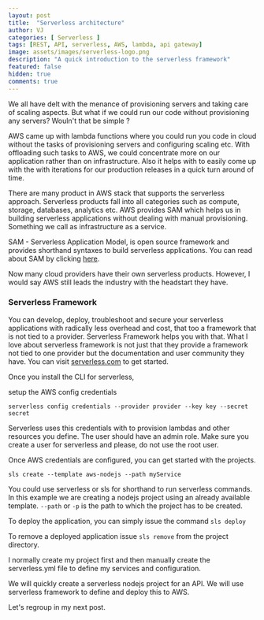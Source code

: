 ```yaml
---
layout: post
title:  "Serverless architecture"
author: VJ
categories: [ Serverless ]
tags: [REST, API, serverless, AWS, lambda, api gateway]
image: assets/images/serverless-logo.png
description: "A quick introduction to the serverless framework"
featured: false
hidden: true
comments: true
---
```


We all have delt with the menance of provisioning servers and taking care of scaling aspects. But what if we could run our code without provisioning any servers? Wouln't that be simple ?

AWS came up with lambda functions where you could run you code in cloud without the tasks of provisioning servers and configuring scaling etc. With offloading such tasks to AWS, we could concentrate more on our application rather than on infrastructure. Also it helps with to easily come up with the with iterations for our production releases in a quick turn around of time. 

There are many product in AWS stack that supports the serverless approach. Serverless products fall into all categories such as compute, storage, databases, analytics etc. AWS provides SAM which helps us in building serverless applications without dealing with manual provisioning. Something we call as infrastructure as a service. 

SAM - Serverless Application Model, is open source framework and provides shorthand syntaxes to build serverless applications. You can read about SAM by clicking [here](https://docs.aws.amazon.com/serverless-application-model/latest/developerguide/serverless-sam-reference.html#serverless-sam-cli).

Now many cloud providers have their own serverless products. However, I would say AWS still leads the industry with the headstart they have.

### Serverless Framework

You can develop, deploy, troubleshoot and secure your serverless applications with radically less overhead and cost, that too a framework that is not tied to a provider. Serverless Framework helps you with that. What I love about serverless framework is not just that they provide a framework not tied to one provider but the documentation and user community they have. You can visit [serverless.com](https://www.serverless.com/) to get started.


Once you install the CLI for serverless,

setup the AWS config credentials

```
serverless config credentials --provider provider --key key --secret secret
```
Serverless uses this credentials with to provision lambdas and other resources you define. The user should have an admin role. Make sure you create a user for serverless and please, do not use the root user.

Once AWS credentials are configured, you can get started with the projects.

```
sls create --template aws-nodejs --path myService
```

You could use serverless or sls for shorthand to run serverless commands. In this example we are creating a nodejs project using an already available template. ```--path``` or ```-p``` is the path to which the project has to be created.

To deploy the application, you can simply issue the command ``` sls deploy ```

To remove a deployed application issue ``` sls remove ``` from the project directory.


I normally create my project first and then manually create the serverless.yml file to define my services and configuration.

We will quickly create a serverless nodejs project for an API. We will use serverless framework to define and deploy this to AWS.

Let's regroup in my next post.
